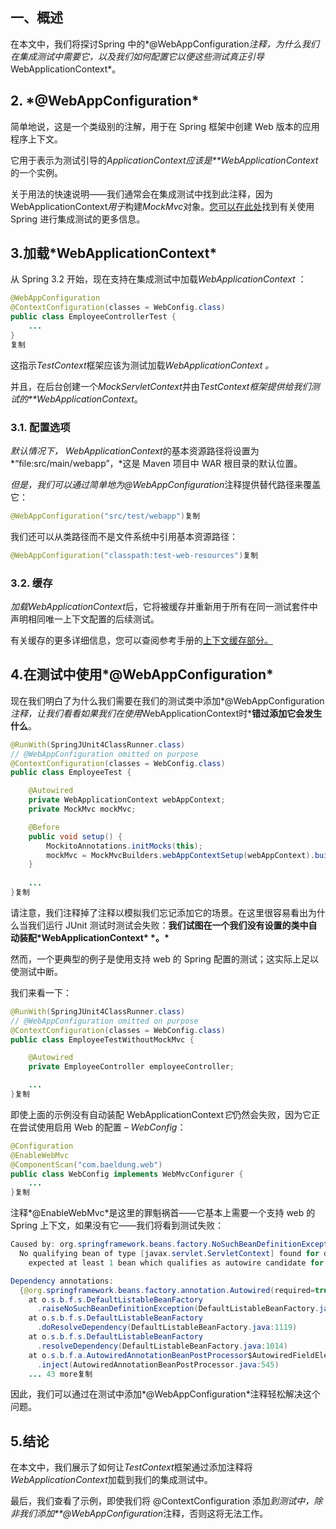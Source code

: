 ## **一、概述**

在本文中，我们将探讨Spring 中的*@WebAppConfiguration*注释，为什么我们在集成测试中需要它，以及我们如何配置它以便这些测试真正引导*WebApplicationContext*。

## **2. \*@WebAppConfiguration\***

简单地说，这是一个类级别的注解，用于在 Spring 框架中创建 Web 版本的应用程序上下文。

它用于表示为测试引导的*ApplicationContext应该是**WebApplicationContext*的一个实例。

关于用法的快速说明——我们通常会在集成测试中找到此注释，因为 WebApplicationContext*用于*构建*MockMvc*对象。[您可以在此处](https://www.baeldung.com/integration-testing-in-spring)找到有关使用 Spring 进行集成测试的更多信息。

## **3.加载\*WebApplicationContext\***

从 Spring 3.2 开始，现在支持在集成测试中加载*WebApplicationContext* ：

```java
@WebAppConfiguration
@ContextConfiguration(classes = WebConfig.class)
public class EmployeeControllerTest {
    ...
}
复制
```

这指示*TestContext*框架应该为测试加载*WebApplicationContext 。*

并且，在后台创建一个*MockServletContext*并由*TestContext框架提供给我们测试的**WebApplicationContext*。

### **3.1. 配置选项**

*默认情况下， WebApplicationContext*的基本资源路径将设置为*“file:src/main/webapp”，*这是 Maven 项目中 WAR 根目录的默认位置。

*但是，我们可以通过简单地为@WebAppConfiguration*注释提供替代路径来覆盖它：

```java
@WebAppConfiguration("src/test/webapp")复制
```

我们还可以从类路径而不是文件系统中引用基本资源路径：

```java
@WebAppConfiguration("classpath:test-web-resources")复制
```

### **3.2. 缓存**

*加载WebApplicationContext*后，它将被缓存并重新用于所有在同一测试套件中声明相同唯一上下文配置的后续测试。

有关缓存的更多详细信息，您可以查阅参考手册的[上下文缓存部分。](http://docs.spring.io/spring/docs/current/spring-framework-reference/htmlsingle/#testcontext-ctx-management-caching)

## **4.在测试中使用\*@WebAppConfiguration\***

现在我们明白了为什么我们需要在我们的测试类中添加*@WebAppConfiguration*注释，让我们看看如果我们在使用*WebApplicationContext时***错过添加它会发生什么**。

```java
@RunWith(SpringJUnit4ClassRunner.class)
// @WebAppConfiguration omitted on purpose
@ContextConfiguration(classes = WebConfig.class)
public class EmployeeTest {

    @Autowired
    private WebApplicationContext webAppContext;
    private MockMvc mockMvc;

    @Before
    public void setup() {
        MockitoAnnotations.initMocks(this);
        mockMvc = MockMvcBuilders.webAppContextSetup(webAppContext).build();
    }
    
    ...
}复制
```

请注意，我们注释掉了注释以模拟我们忘记添加它的场景。在这里很容易看出为什么当我们运行 JUnit 测试时测试会失败：**我们试图在一个我们没有设置的类中自动装配\*WebApplicationContext\* \*。\***

然而，一个更典型的例子是使用支持 web 的 Spring 配置的测试；这实际上足以使测试中断。

我们来看一下：

```java
@RunWith(SpringJUnit4ClassRunner.class)
// @WebAppConfiguration omitted on purpose
@ContextConfiguration(classes = WebConfig.class)
public class EmployeeTestWithoutMockMvc {

    @Autowired
    private EmployeeController employeeController;

    ...
}复制
```

即使上面的示例没有自动装配 WebApplicationContext*它*仍然会失败，因为它正在尝试使用启用 Web 的配置 – *WebConfig*：

```java
@Configuration
@EnableWebMvc
@ComponentScan("com.baeldung.web")
public class WebConfig implements WebMvcConfigurer {
    ...
}复制
```

注释*@EnableWebMvc*是这里的罪魁祸首——它基本上需要一个支持 web 的 Spring 上下文，如果没有它——我们将看到测试失败：

```java
Caused by: org.springframework.beans.factory.NoSuchBeanDefinitionException: 
  No qualifying bean of type [javax.servlet.ServletContext] found for dependency: 
    expected at least 1 bean which qualifies as autowire candidate for this dependency. 

Dependency annotations: 
  {@org.springframework.beans.factory.annotation.Autowired(required=true)}
    at o.s.b.f.s.DefaultListableBeanFactory
      .raiseNoSuchBeanDefinitionException(DefaultListableBeanFactory.java:1373)
    at o.s.b.f.s.DefaultListableBeanFactory
      .doResolveDependency(DefaultListableBeanFactory.java:1119)
    at o.s.b.f.s.DefaultListableBeanFactory
      .resolveDependency(DefaultListableBeanFactory.java:1014)
    at o.s.b.f.a.AutowiredAnnotationBeanPostProcessor$AutowiredFieldElement
      .inject(AutowiredAnnotationBeanPostProcessor.java:545)
    ... 43 more复制
```

因此，我们可以通过在测试中添加*@WebAppConfiguration*注释轻松解决这个问题。

## **5.结论**

在本文中，我们展示了如何让*TestContext*框架通过添加注释将*WebApplicationContext*加载到我们的集成测试中。

最后，我们查看了示例，即使我们将 @ContextConfiguration 添加*到测试中，除非我们添加**@WebAppConfiguration*注释，否则这将无法工作。